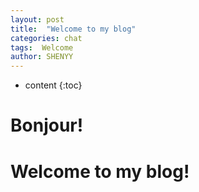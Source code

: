 ```yaml
---
layout: post
title:  "Welcome to my blog"
categories: chat
tags:  Welcome
author: SHENYY
---
```


* content
{:toc}

# Bonjour!

# Welcome to my blog!


